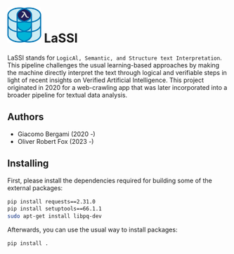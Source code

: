 # <img src="extra/lassiLogo.svg" style="height:80px; width: auto;" alt="Logo: Credits to Oliver Robert Fox (2024)" /> LaSSI

LaSSI stands for `LogicAl, Semantic, and Structure text Interpretation`. This pipeline challenges the usual learning-based approaches by making the machine directly interpret the text through logical and verifiable steps in light of recent insights on Verified Artificial Intelligence. This project originated in 2020 for a web-crawling app that was later incorporated into a broader pipeline for textual data analysis.

## Authors

* Giacomo Bergami (2020 -)
* Oliver Robert Fox (2023 -)

## Installing

First, please install the dependencies required for building some of the external packages:

```bash
pip install requests==2.31.0
pip install setuptools==66.1.1
sudo apt-get install libpq-dev
```

Afterwards, you can use the usual way to install packages:

```bash
pip install .
```

